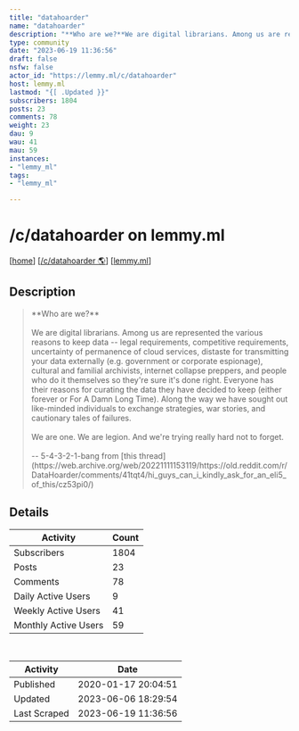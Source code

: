 ```yaml
---
title: "datahoarder" 
name: "datahoarder"
description: "**Who are we?**We are digital librarians. Among us are represented the various reasons to keep data -- legal requirements, competitive requirements, uncertainty of permanence of cloud services, distaste for transmitting your data externally (e.g. government or corporate espionage), cultural and familial archivists, internet collapse preppers, and people who do it themselves so they're sure it's done right. Everyone has their reasons for curating the data they have decided to keep (either forever or For A Damn Long Time). Along the way we have sought out like-minded individuals to exchange strategies, war stories, and cautionary tales of failures.We are one. We are legion. And we're trying really hard not to forget.-- 5-4-3-2-1-bang from [this thread](https://web.archive.org/web/20221111153119/https://old.reddit.com/r/DataHoarder/comments/41tqt4/hi_guys_can_i_kindly_ask_for_an_eli5_of_this/cz53pi0/)"
type: community
date: "2023-06-19 11:36:56"
draft: false
nsfw: false
actor_id: "https://lemmy.ml/c/datahoarder"
host: lemmy.ml
lastmod: "{[ .Updated }}"
subscribers: 1804
posts: 23
comments: 78
weight: 23
dau: 9
wau: 41
mau: 59
instances:
- "lemmy_ml"
tags: 
- "lemmy_ml"

---
```


# /c/datahoarder on lemmy.ml

[[home](/)]
[[/c/datahoarder 🌎](https://lemmy.ml/c/datahoarder)]
[[lemmy.ml](/instances/lemmy_ml)]


## Description 

<blockquote class="description">
**Who are we?**<br><br>We are digital librarians. Among us are represented the various reasons to keep data -- legal requirements, competitive requirements, uncertainty of permanence of cloud services, distaste for transmitting your data externally (e.g. government or corporate espionage), cultural and familial archivists, internet collapse preppers, and people who do it themselves so they're sure it's done right. Everyone has their reasons for curating the data they have decided to keep (either forever or For A Damn Long Time). Along the way we have sought out like-minded individuals to exchange strategies, war stories, and cautionary tales of failures.<br><br>We are one. We are legion. And we're trying really hard not to forget.<br><br>-- 5-4-3-2-1-bang from [this thread](https://web.archive.org/web/20221111153119/https://old.reddit.com/r/DataHoarder/comments/41tqt4/hi_guys_can_i_kindly_ask_for_an_eli5_of_this/cz53pi0/)
</blockquote>


## Details

| Activity | Count  |
|----------------------|---|
| Subscribers          | 1804 |
| Posts                | 23  |
| Comments             | 78  |
| Daily Active Users   | 9  |
| Weekly Active Users  | 41  |
| Monthly Active Users | 59  |

<br>

| Activity | Date |
|----------------------|---|
| Published            | 2020-01-17 20:04:51 |
| Updated              | 2023-06-06 18:29:54 |
| Last Scraped         | 2023-06-19 11:36:56 |
